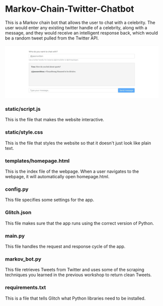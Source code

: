 # Markov-Chain-Twitter-Chatbot
 
This is a Markov chain bot that allows the user to chat with a celebrity. The user would enter any existing twitter handle of a celebrity, along with a message, and they would receive an intelligent response back, which would be a random tweet pulled from the Twitter API.



![](Twitterbot.jpg)

### static/script.js

This is the file that makes the website interactive.

### static/style.css

This is the file that styles the website so that it doesn't just look like plain text. 

### templates/homepage.html

This is the index file of the webpage. When a user navigates to the webpage, it will automatically open homepage.html. 

### config.py

This file specifies some settings for the app. 

### Glitch.json

This file makes sure that the app runs using the correct version of Python.

### main.py

This file handles the request and response cycle of the app. 

### markov_bot.py

This file retrieves Tweets from Twitter and uses some of the scraping techniques you learned in the previous workshop to return clean Tweets. 

### requirements.txt

This is a file that tells Glitch what Python libraries need to be installed. 

